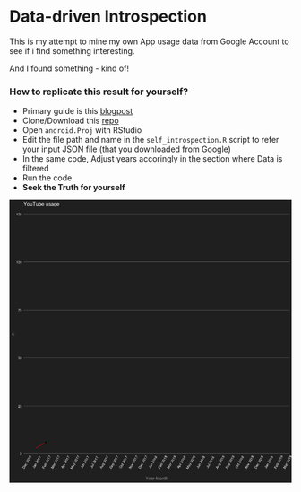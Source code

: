 # Data-driven Introspection

This is my attempt to mine my own App usage data from Google Account to see if i find something interesting. 

And I found something - kind of! 

### How to replicate this result for yourself?

- Primary guide is this [blogpost](https://datascienceplus.com/data-driven-introspection-of-my-android-mobile-usage-in-r/) 
- Clone/Download this [repo](https://github.com/amrrs/data-driven-introspection)
- Open `android.Proj` with RStudio
- Edit the file path and name in the `self_introspection.R` script to refer your input JSON file (that you downloaded from Google)
- In the same code, Adjust years accoringly in the section where Data is filtered
- Run the code
- **Seek the Truth for yourself** 

![youtube_usage](yt2.gif)

